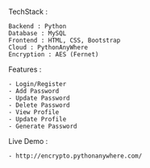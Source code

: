 TechStack :

    Backend : Python
    Database : MySQL
    Frontend : HTML, CSS, Bootstrap
    Cloud : PythonAnyWhere
    Encryption : AES (Fernet)
    
    
Features :

    - Login/Register
    - Add Password
    - Update Password
    - Delete Password
    - View Profile
    - Update Profile
    - Generate Password
    
 Live Demo :
 
    - http://encrypto.pythonanywhere.com/
    

